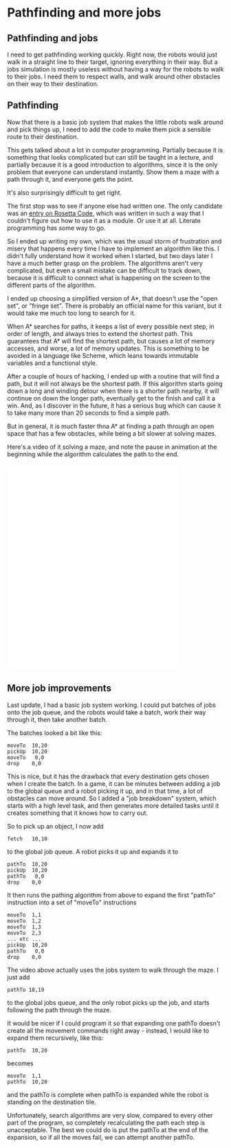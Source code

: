 # Pathfinding and more jobs

## Pathfinding and jobs

I need to get pathfinding working quickly.  Right now, the robots would just walk in a straight line to their target, ignoring everything in their way.  But a jobs simulation is mostly useless without having a way for the robots to walk to their jobs.  I need them to respect walls, and walk around other obstacles on their way to their destination.

## Pathfinding

Now that there is a basic job system that makes the little robots walk around and pick things up, I need to add the code to make them pick a sensible route to their destination.

This gets talked about a lot in computer programming.  Partially because it is something that looks complicated but can still be taught in a lecture, and partially because it is a good introduction to algorithms, since it is the only problem that everyone can understand instantly.  Show them a maze with a path through it, and everyone gets the point.

It's also surprisingly difficult to get right.

The first stop was to see if anyone else had written one.  The only candidate was an [entry on Rosetta Code](http://rosettacode.org/wiki/A*_search_algorithm#Racket), which was written in such a way that I couldn't figure out how to use it as a module.  Or use it at all.  Literate programming has some way to go.

So I ended up writing my own, which was the usual storm of frustration and misery that happens every time I have to implement an algorithm like this.  I didn't fully understand how it worked when I started, but two days later I have a much better grasp on the problem.  The algorithms aren't very complicated, but even a small mistake can be difficult to track down, because it is difficult to connect what is happening on the screen to the different parts of the algorithm.

I ended up choosing a simplified version of A*, that doesn't use the "open set", or "fringe set".  There is probably an official name for this variant, but it would take me much too long to search for it.

When A* searches for paths, it keeps a list of every possible next step, in order of length, and always tries to extend the shortest path.  This guarantees that A* will find the shortest path, but causes a lot of memory accesses, and worse, a lot of memory updates.  This is something to be avoided in a language like Scheme, which leans towards immutable variables and a functional style.

After a couple of hours of hacking, I ended up with a routine that will find a path, but it will not always be the shortest path.  If this algorithm starts going down a long and winding detour when there is a shorter path nearby, it will continue on down the longer path, eventually get to the finish and call it a win.  And, as I discover in the future, it has a serious bug which can cause it to take many more than 20 seconds to find a simple path.

But in general, it is much faster thna A* at finding a path through an open space that has a few obstacles, while being a bit slower at solving mazes.

Here's a video of it solving a maze, and note the pause in animation at the beginning while the algorithm calculates the path to the end.

<embed src="mazerunner.mov" width="400" height="480" controller="true">

## More job improvements

Last update, I had a basic job system working.  I could put batches of jobs onto the job queue, and the robots would take a batch, work their way through it, then take another batch.

The batches looked a bit like this:

	moveTo	10,20
	pickUp  10,20
	moveTo   0,0
	drop	0,0

This is nice, but it has the drawback that every destination gets chosen when I create the batch.  In a game, it can be minutes between adding a job to the global queue and a robot picking it up, and in that time, a lot of obstacles can move around.  So I added a "job breakdown" system, which starts with a high level task, and then generates more detailed tasks until it creates something that it knows how to carry out. 

So to pick up an object, I now add

	fetch	10,10

to the global job queue.  A robot picks it up and expands it to

	pathTo	10,20
	pickUp  10,20
	pathTo   0,0
	drop	0,0
	
It then runs the pathing algorithm from above to expand the first "pathTo" instruction into a set of "moveTo" instructions

	moveTo	1,1
	moveTo	1,2
	moveTo	1,3
	moveTo	2,3
	... etc ...
	pickUp  10,20
	pathTo   0,0
	drop	0,0

The video above actually uses the jobs system to walk through the maze.  I just add

	pathTo 18,19

to the global jobs queue, and the only robot picks up the job, and starts following the path through the maze.

It would be nicer if I could program it so that expanding one pathTo doesn't create all the movement commands right away - instead, I would like to expand them recursively, like this:

	pathTo	10,20

becomes

	moveTo	1,1
	pathTo	10,20

and the pathTo is complete when pathTo is expanded while the robot is standing on the destination tile.

Unfortunately, search algorithms are very slow, compared to every other part of the program, so completely recalculating the path each step is unacceptable.  The best we could do is put the pathTo at the end of the expansion, so if all the moves fail, we can attempt another pathTo.